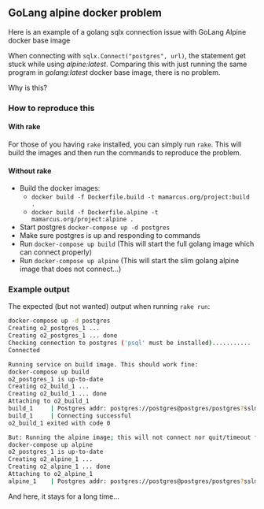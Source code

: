 ## GoLang alpine docker problem

Here is an example of a golang sqlx connection issue with GoLang Alpine docker base image

When connecting with `sqlx.Connect("postgres", url)`, the statement get stuck while using *alpine:latest*.
Comparing this with just running the same program in *golang:latest* docker base image, there is no problem.

Why is this?


### How to reproduce this

#### With rake

For those of you having `rake` installed, you can simply run `rake`. This will build the images and then run the commands to reproduce the problem.


#### Without rake

 * Build the docker images:
   * `docker build -f Dockerfile.build -t mamarcus.org/project:build .`
   * `docker build -f Dockerfile.alpine -t mamarcus.org/project:alpine .`
 * Start postgres `docker-compose up -d postgres`
 * Make sure postgres is up and responding to commands
 * Run `docker-compose up build` (This will start the full golang image which can connect properly)
 * Run `docker-compose up alpine` (This will start the slim golang alpine image that does not connect...)

### Example output

The expected (but not wanted) output when running `rake run`:

```bash
docker-compose up -d postgres
Creating o2_postgres_1 ...
Creating o2_postgres_1 ... done
Checking connection to postgres ('psql' must be installed)...........
Connected

Running service on build image. This should work fine:
docker-compose up build
o2_postgres_1 is up-to-date
Creating o2_build_1 ...
Creating o2_build_1 ... done
Attaching to o2_build_1
build_1     | Postgres addr: postgres://postgres@postgres/postgres?sslmode=disable
build_1     | Connecting successful
o2_build_1 exited with code 0

But: Running the alpine image; this will not connect nor quit/timeout for 10 min + ...
docker-compose up alpine
o2_postgres_1 is up-to-date
Creating o2_alpine_1 ...
Creating o2_alpine_1 ... done
Attaching to o2_alpine_1
alpine_1    | Postgres addr: postgres://postgres@postgres/postgres?sslmode=disable
```
And here, it stays for a long time...